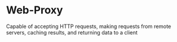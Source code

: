 # Web-Proxy
Capable of accepting HTTP requests, making requests from remote servers, caching results, and returning data to a client
